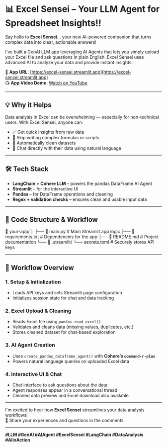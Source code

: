 
# 📊 Excel Sensei – Your LLM Agent for Spreadsheet Insights!!

Say hello to **Excel Sensei**... your new AI-powered companion that turns complex data into clear, actionable answers!

I've built a GenAI LLM app leveraging AI Agents that lets you simply upload your Excel file and ask questions in plain English. Excel Sensei uses advanced AI to analyze your data and provide instant insights.

🔗 **App URL**: [https://excel-sensei.streamlit.app](https://excel-sensei.streamlit.app)  
📺 **App Video Demo**: [Watch on YouTube](https://youtu.be/cxOOpmPXXyE?si=XKOtgLGr98XDAgAq)

---

## 💡 Why it Helps

Data analysis in Excel can be overwhelming — especially for non-technical users. With Excel Sensei, anyone can:

- ✅ Get quick insights from raw data  
- 🚫 Skip writing complex formulas or scripts  
- 🧹 Automatically clean datasets  
- 💬 Chat directly with their data using natural language

---

## 🛠️ Tech Stack

- **LangChain + Cohere LLM** – powers the pandas DataFrame AI Agent  
- **Streamlit** – for the interactive UI  
- **Pandas** – for DataFrame operations and cleaning  
- **Regex + validation checks** – ensures clean and usable input data

---

## 🔧 Code Structure & Workflow

📁 your-app/
│
├── 📄 main.py              # Main Streamlit app logic
├── 📄 requirements.txt     # Dependencies for the app
├── 📄 README.md            # Project documentation
└── 📁 .streamlit/
└── secrets.toml        # Securely stores API keys

---

## 🧠 Workflow Overview

### 1. Setup & Initialization
- Loads API keys and sets Streamlit page configuration  
- Initializes session state for chat and data tracking  

### 2. Excel Upload & Cleaning
- Reads Excel file using `pandas.read_excel()`  
- Validates and cleans data (missing values, duplicates, etc.)  
- Stores cleaned dataset for chat-based exploration  

### 3. AI Agent Creation
- Uses `create_pandas_dataframe_agent()` with **Cohere’s `command-r-plus`**  
- Powers natural language queries on uploaded Excel data  

### 4. Interactive UI & Chat
- Chat interface to ask questions about the data  
- Agent responses appear in a conversational thread  
- Cleaned data preview and Excel download also available  

---

I'm excited to hear how **Excel Sensei** streamlines your data analysis workflows!  
💬 Share your experiences and questions in the comments.

---

**#LLM #GenAI #AIAgent #ExcelSensei #LangChain #DataAnalysis #AIinAction**
